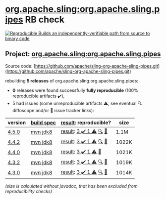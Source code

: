 [org.apache.sling:org.apache.sling.pipes](https://central.sonatype.com/artifact/org.apache.sling/org.apache.sling.pipes/versions) RB check
=======

[![Reproducible Builds](https://reproducible-builds.org/images/logos/rb.svg) an independently-verifiable path from source to binary code](https://reproducible-builds.org/)

## Project: [org.apache.sling:org.apache.sling.pipes](https://central.sonatype.com/artifact/org.apache.sling/org.apache.sling.pipes/versions)

Source code: [https://github.com/apache/sling-org-apache-sling-pipes.git](https://github.com/apache/sling-org-apache-sling-pipes.git)

rebuilding **5 releases** of org.apache.sling:org.apache.sling.pipes:
- **0** releases were found successfully **fully reproducible** (100% reproducible artifacts :heavy_check_mark:),
- 5 had issues (some unreproducible artifacts :warning:, see eventual :mag: diffoscope and/or :memo: issue tracker links):

| version | [build spec](/BUILDSPEC.md) | [result](https://reproducible-builds.org/docs/jvm/): reproducible? | size |
| -- | --------- | ------ | -- |
| [4.5.0](https://central.sonatype.com/artifact/org.apache.sling/org.apache.sling.pipes/4.5.0/pom) | [mvn jdk8](org.apache.sling.pipes-4.5.0.buildspec) | [result](org.apache.sling.pipes-4.5.0.buildinfo): [3 :heavy_check_mark:  1 :warning:](org.apache.sling.pipes-4.5.0.buildcompare) [:mag:](org.apache.sling.pipes-4.5.0.diffoscope) [:memo:](https://github.com/apache/sling-org-apache-sling-pipes/pull/20) | 1.1M |
| [4.4.2](https://central.sonatype.com/artifact/org.apache.sling/org.apache.sling.pipes/4.4.2/pom) | [mvn jdk8](org.apache.sling.pipes-4.4.2.buildspec) | [result](org.apache.sling.pipes-4.4.2.buildinfo): [3 :heavy_check_mark:  1 :warning:](org.apache.sling.pipes-4.4.2.buildcompare) [:mag:](org.apache.sling.pipes-4.4.2.diffoscope) [:memo:](https://issues.apache.org/jira/browse/SM-5021) | 1022K |
| [4.4.0](https://central.sonatype.com/artifact/org.apache.sling/org.apache.sling.pipes/4.4.0/pom) | [mvn jdk8](org.apache.sling.pipes-4.4.0.buildspec) | [result](org.apache.sling.pipes-4.4.0.buildinfo): [3 :heavy_check_mark:  1 :warning:](org.apache.sling.pipes-4.4.0.buildcompare) [:memo:](https://issues.apache.org/jira/browse/SM-5021) | 1021K |
| [4.3.2](https://central.sonatype.com/artifact/org.apache.sling/org.apache.sling.pipes/4.3.2/pom) | [mvn jdk8](org.apache.sling.pipes-4.3.2.buildspec) | [result](org.apache.sling.pipes-4.3.2.buildinfo): [3 :heavy_check_mark:  1 :warning:](org.apache.sling.pipes-4.3.2.buildcompare) [:mag:](org.apache.sling.pipes-4.3.2.diffoscope) [:memo:](https://issues.apache.org/jira/browse/SM-5021) | 1019K |
| [4.3.0](https://central.sonatype.com/artifact/org.apache.sling/org.apache.sling.pipes/4.3.0/pom) | [mvn jdk8](org.apache.sling.pipes-4.3.0.buildspec) | [result](org.apache.sling.pipes-4.3.0.buildinfo): [3 :heavy_check_mark:  1 :warning:](org.apache.sling.pipes-4.3.0.buildcompare) [:mag:](org.apache.sling.pipes-4.3.0.diffoscope) [:memo:](https://issues.apache.org/jira/browse/SM-5021) | 1014K |

<i>(size is calculated without javadoc, that has been excluded from reproducibility checks)</i>

